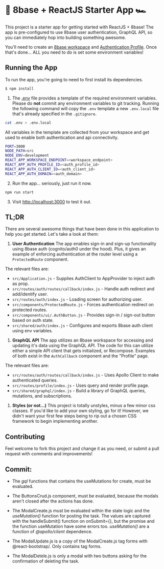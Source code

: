 # 🎱 8base + ReactJS Starter App 🏎️

This project is a starter app for getting started with ReactJS + 8base! The app is pre-configured to use 8base user authentication, GraphQL API, so you can immediately hop into building something awesome.

You'll need to create an [8base workspace](https://app.8base.com) and [Authentication Profile](https://docs.8base.com/docs/8base-console/authentication/#8base-authenticationn). Once that's done... ALL you need to do is set some environment variables!  

## Running the App

To run the app, you're going to need to first install its dependencies.

```sh
$ npm install
```

1. The [.env](./.env) file provides a template of the required environment variables. Please do **not** commit any environment variables to git tracking. Running the following command will copy the `.env` template a new `.env.local` file that's already specified in the `.gitignore`.

```sh
cat .env > .env.local
```

All variables in the template are collected from your workspace and get used to enable both authentication and api connectivity.

```sh
PORT=3000
NODE_PATH=src
NODE_ENV=development
REACT_APP_WORKSPACE_ENDPOINT=<workspace_endpoint>
REACT_APP_AUTH_PROFILE_ID=<auth_profile_id>
REACT_APP_AUTH_CLIENT_ID=<auth_client_id>
REACT_APP_AUTH_DOMAIN=<auth_domain>
```

2. Run the app... seriously, just run it now.

```sh
npm run start
```

3. Visit [http://localhost:3000](http://localhost:3000) to test it out.

## TL;DR

There are several awesome things that have been done in this application to help you get started. Let's take a look at them:

1. **User Authentication**
The app enables sign-in and sign-up functionality using 8base auth (cognito/auth0 under the hood). Plus, it gives an example of enforcing authentication at the router level using a `ProtectedRoute` component.

The relevant files are:

* `src/Application.js` - Supplies AuthClient to AppProvider to inject auth as prop.
* `src/routes/auth/routes/callback/index.js` - Handle auth redirect and add/identify user.
* `src/routes/auth/index.js` - Loading screen for authorizing user.
* `src/components/ProtectedRoute.js` - Forces authentication redirect on protected routes.
* `src/components/ui/.AuthButton.js` - Provides sign-in / sign-out button based on auth state.
* `src/shared/auth/index.js` - Configures and exports 8base auth client using env variables.

1. **GraphQL API**
The app utilizes an 8base workspace for accessing and updating it's data using the GraphQL API. The code for this can utilize either a simple API client that gets initialized, or Recompose. Examples of both exist in the `AuthCallback` component and the "Profile" page.

The relevant files are:

* `src/routes/auth/routes/callback/index.js` - Uses Apollo Client to make authenticated queries.
* `src/routes/profile/index.js` - Uses query and render profile page.
* `src/shared/graphql/index.js` - Build a library of GraphQL queries, mutations, and subscriptions.

1. **Styles (or not...)**
This project is totally unstyles, minus a few minor css classes. If you'd like to add your own styling, go for it! However, we didn't want your first few steps being to rip out a chosen CSS framework to begin implementing another.

## Contributing

Feel welcome to fork this project and change it as you need, or submit a pull request with comments and improvements!

## Commit:
- The *gql* functions that contains the useMutations for create, must be evaluated.

- The ButtonsCrud.js component, must be evaluated, because the modals aren't closed after the actions has done. 

- The ModalCreate.js must be evaluated within the state logic and the *useMutation()* function for posting the task. The values are captured with the handleSubmit() function on onSubmit={}, but the promise and the function useMutation have some errors too. *useMutation()* are a function of *@apollo/client* dependence.

- The ModalUpdate.js is a copy of the ModalCreate.js tag forms with @react-bootstrap/. Only contains tag forms.

- The ModalDetele.js is only a modal with two buttons asking for the confirmation of deleting the task.
